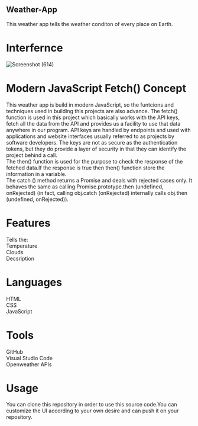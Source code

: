 ## Weather-App
This weather app tells the weather conditon of every place on Earth.
<br>
# Interfernce
![Screenshot (614)](https://user-images.githubusercontent.com/84333937/129439875-083fa79f-73cb-48e3-9df6-3757cbf75635.png)
<br>

# Modern JavaScript Fetch() Concept <br>
This weather app is build in modern JavaScript, so the funtcions and techniques used in building this projects are also advance.
The fetch() function is used in this project which basically works with the API keys, fetch all the data from the API and provides us a facility to use that data anywhere in our program. API keys are handled by endpoints and used with applications and website interfaces usually referred to as projects by software developers. The keys are not as secure as the authentication tokens, but they do provide a layer of security in that they can identify the project behind a call.<br>
The then() function is used for the purpose to check the response of the fetched data.If the response is true then then() function store the information in a variable.<br>
The catch () method returns a Promise and deals with rejected cases only. It behaves the same as calling Promise.prototype.then (undefined, onRejected) (in fact, calling obj.catch (onRejected) internally calls obj.then (undefined, onRejected)).

# Features
Tells the: <br>
  Temperature <br>
  Clouds <br>
  Decsription <br>

# Languages <br>
  HTML <br>
  CSS <br>
  JavaScript <br>
 
# Tools <br>
 GitHub <br>
 Visual Studio Code <br>
 Openweather APIs <br>
 
 
# Usage
 You can clone this repository in order to use this source code.You can customize the UI according to your own desire and can push it on your repository.
  
